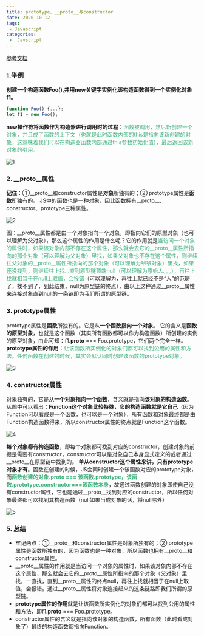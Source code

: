 ```yaml
---
title: prototype、__proto__与constructor
date: 2020-10-12
tags:
 - Javascript
categories:
 -  Javscript
---
```


[参考文档](https://blog.csdn.net/cc18868876837/article/details/81211729?utm_medium=distribute.pc_relevant.none-task-blog-title-2&spm=1001.2101.3001.4242)
### 1.举例
**创建一个构造函数Foo(),并用new关键字实例化该构造函数得到一个实例化对象f1。**
```js
function Foo() {...};
let f1 = new Foo();
```

**new操作符将函数作为构造器进行调用时的过程**：<font color=#3eaf7c>函数被调用，然后新创建一个对象，并且成了函数的上下文（也就是此时函数内部的this是指向该新创建的对象，这意味着我们可以在构造器函数内部通过this参数初始化值），最后返回该新对象的引用。</font>

![1](https://gitee.com/zhaoshier/blogimage/raw/master/images/20202022Prototype1.png)

### 2. __proto__属性
**记住**：①__proto__和constructor属性是**对象**所独有的；② prototype属性是**函数**所独有的。
JS中的函数也是一种对象，因此函数拥有__proto__、constructor、prototype三种属性。

![2](https://gitee.com/zhaoshier/blogimage/raw/master/images/20202022Prototype2.jpg)

图：__proto__属性都是由一个对象指向一个对象，即指向它们的原型对象（也可以理解为父对象），那么这个属性的作用是什么呢？它的作用就是<font color=#3eaf7c>当访问一个对象的属性时，如果该对象内部不存在这个属性，那么就会去它的__proto__属性所指向的那个对象（可以理解为父对象）里找，如果父对象也不存在这个属性，则继续往父对象的__proto__属性所指向的那个对象（可以理解为爷爷对象）里找，如果还没找到，则继续往上找…直到原型链顶端null（可以理解为原始人。。。），再往上找就相当于在null上取值，会报错</font>（可以理解为，再往上就已经不是“人”的范畴了，找不到了，到此结束，null为原型链的终点），由以上这种通过__proto__属性来连接对象直到null的一条链即为我们所谓的原型链。

### 3. prototype属性
 prototype属性是**函数**所独有的。它是从**一个函数指向一个对象**。
它的含义是**函数的原型对象**，也就是这个函数（其实所有函数都可以作为构造函数）所创建的实例的原型对象，由此可知：f1.__proto__ === Foo.prototype，它们两个完全一样。
**prototype属性的作用**：<font color=#3eaf7c>让该函数所实例化的对象们都可以找到公用的属性和方法。任何函数在创建的时候，其实会默认同时创建该函数的prototype对象。</font>

![3](https://gitee.com/zhaoshier/blogimage/raw/master/images/20202022Prototype3.png)

### 4. constructor属性
对象独有的，它是从**一个对象指向一个函数**，含义就是指向**该对象的构造函数**。
从图中可以看出：**Function这个对象比较特殊，它的构造函数就是它自己**（因为Function可以看成是一个函数，也可以是一个对象），所有函数和对象最终都是由Function构造函数得来，所以constructor属性的终点就是Function这个函数。

![4](https://gitee.com/zhaoshier/blogimage/raw/master/images/20202022Prototype4.png)

**每个对象都有构造函数**，即每个对象都可找到对应的constructor，创建对象的前提是需要有constructor，constructor可以是对象自己本身显式定义的或者通过__proto__在原型链中找到的。
**单从constructor这个属性来讲，只有prototype对象才有**。函数在创建的时候，JS会同时创建一个该函数对应的prototype对象，而<font color=#3eaf7c>**函数创建的对象.__proto__ === 该函数.prototype，该函数.prototype.constructor===该函数本身**</font>，故通过函数创建的对象即使自己没有constructor属性，它也能通过__proto__找到对应的constructor，所以任何对象最终都可以找到其构造函数（null如果当成对象的话，将null除外）

![5](https://gitee.com/zhaoshier/blogimage/raw/master/images/20202022Prototype5.png)

### 5. 总结
- 牢记两点：①__proto__和constructor属性是对象所独有的；② prototype属性是函数所独有的，因为函数也是一种对象，所以函数也拥有__proto__和constructor属性。
-  __proto__属性的作用就是当访问一个对象的属性时，如果该对象内部不存在这个属性，那么就会去它的__proto__属性所指向的那个对象（父对象）里找，一直找，直到__proto__属性的终点null，再往上找就相当于在null上取值，会报错。通过__proto__属性将对象连接起来的这条链路即我们所谓的原型链。
- **prototype属性的作用**就是让该函数所实例化的对象们都可以找到公用的属性和方法，即f1.__proto__ === Foo.prototype。
- constructor属性的含义就是指向该对象的构造函数，所有函数（此时看成对象了）最终的构造函数都指向Function。